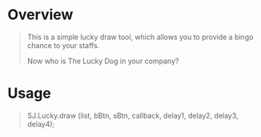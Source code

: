 # Overview

> This is a simple lucky draw tool, which allows you to provide a bingo chance to your staffs.
>
> Now who is The Lucky Dog in your company?

# Usage

> SJ.Lucky.draw (list, bBtn, sBtn, callback, delay1, delay2, delay3, delay4);
